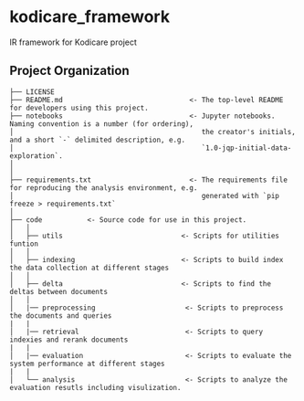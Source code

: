 # kodicare_framework

IR framework for Kodicare project


Project Organization
------------

    ├── LICENSE
    ├── README.md                               <- The top-level README for developers using this project.
    ├── notebooks                               <- Jupyter notebooks. Naming convention is a number (for ordering),
    │                                              the creator's initials, and a short `-` delimited description, e.g.
    │                                              `1.0-jqp-initial-data-exploration`.
    │
    │
    ├── requirements.txt                        <- The requirements file for reproducing the analysis environment, e.g.
    │                                              generated with `pip freeze > requirements.txt`
    │
    ├── code           <- Source code for use in this project.
    │   │
    │   ├── utils                             <- Scripts for utilities funtion 
    │   │
    │   ├── indexing                          <- Scripts to build index the data collection at different stages
    │   │
    │   ├── delta                             <- Scripts to find the deltas between documents
    │   │
    │   |── preprocessing                      <- Scripts to preprocess the documents and queries
    |   |
    │   |── retrieval                          <- Scripts to query indexies and rerank documents
    |   |
    │   |── evaluation                         <- Scripts to evaluate the system performance at different stages
    |   |
    │   └── analysis                           <- Scripts to analyze the evaluation resutls including visulization.
